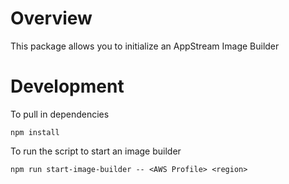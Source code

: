 # Overview

This package allows you to initialize an AppStream Image Builder


# Development

To pull in dependencies

`npm install`

To run the script to start an image builder

`npm run start-image-builder -- <AWS Profile> <region>`